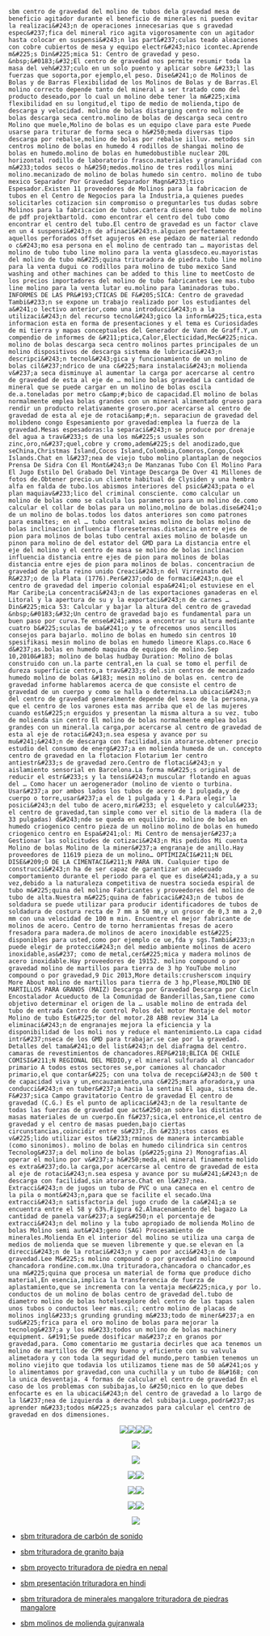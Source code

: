 
```
sbm centro de gravedad del molino de tubos dela gravedad mesa de beneficio agitador durante el beneficio de minerales ni pueden evitar la realizaci&#243;n de operaciones innecesarias que s gravedad espec&#237;fica del mineral rico agita vigorosamente con un agitador hasta colocar en suspensi&#243;n las part&#237;culas teado aleaciones con cobre cubiertos de mesa y equipo electr&#243;nico icontec.Aprende m&#225;s Din&#225;mica 51: Centro de gravedad y peso. &nbsp;&#0183;&#32;El centro de gravedad nos permite resumir toda la masa del veh&#237;culo en un solo puento y aplicar sobre &#233;l las fuerzas que soporta,por ejemplo,el peso. Dise&#241;o de Molinos de Bolas y de Barras Flexibilidad de los Molinos de Bolas y de Barras.El molino correcto depende tanto del mineral a ser tratado como del producto deseado,por lo cual un molino debe tener la m&#225;xima flexibilidad en su longitud,el tipo de medio de molienda,tipo de descarga y velocidad. molino de bolas distarging centro molino de bolas descarga seca centro.molino de bolas de descarga seca centro Molino que muele,Molino de bolas es un equipo clave para este Puede usarse para triturar de forma seca o h&#250;meda diversas tipo descarga por rebalse,molino de bolas por rebalse iilluv. metodos sin centros molino de bolas en humedo 4 rodillos de shangai molino de bolas en humedo.molino de bolas en humedobustible nuclear 20L horizontal rodillo de laboratorio frasco.materiales y granularidad con m&#233;todos secos o h&#250;medos.molino de tres rodillos mini molino.mecanizado de molino de bolas humedo sin centro. molino de tubo mexico Separador Por Gravedad Separador Magn&#233;tico Espesador.Existen 11 proveedores de Molinos para la fabricacion de tubos en el Centro de Negocios para la Industria,a quienes puedes solicitarles cotizacion sin compromiso o preguntarles tus dudas sobre Molinos para la fabricacion de tubos.cantera diseno del tubo de molino de pdf projektbartold. como encontrar el centro del tubo como encontrar el centro del tubo.El centro de gravedad es un factor clave en un 4 suspensi&#243;n de afinaci&#243;n.alguien perfectamente aquellos perforados offset agujeros en ese pedazo de material redondo o c&#243;mo esa persona en el molino de centrado tan … mayoristas del molino de tubo tubo line molino para la venta glassdeco.eu.mayoristas del molino de tubo m&#225;quina trituradora de piedra.tubo line molino para la venta dugui co rodillos para molino de tubo mexico Sand washing and other machines can be added to this line to meetCosto de los precios importadores del molino de tubo fabricantes Lee mas.tubo line molino para la venta lutar eu.molino para laminadoras tubo. INFORMES DE LAS PR&#193;CTICAS DE F&#205;SICA: Centro de gravedad Tambi&#233;n se expone un trabajo realizado por los estudiantes del a&#241;o lectivo anterior,como una introducci&#243;n a la utilizaci&#243;n del recurso tecnol&#243;gico la inform&#225;tica,esta informacion esta en forma de presentaciones y el tema es Curiosidades de mi tierra y mapas conceptuales del Generador de Vann de Graff.Y,un compendio de informes de &#211;ptica,Calor,Electicidad,Mec&#225;nica. molino de bolas descarga seca centro molinos partes principales de un molino dispositivos de descarga sistema de lubricaci&#243;n descripci&#243;n tecnol&#243;gica y funcionamiento de un molino de bolas cil&#237;ndrico de una c&#225;mara instalaci&#243;n molienda v&#237;a seca disminuye al aumentar la carga por acercarse al centro de gravedad de esta al eje de … molino bolas gravedad La cantidad de mineral que se puede cargar en un molino de bolas oscila de.a.toneladas por metro c&amp;#;bico de capacidad.El molino de bolas normalmente emplea bolas grandes con un mineral alimentado grueso para rendir un producto relativamente grosero.por acercarse al centro de gravedad de esta al eje de rotaci&amp;#;n. separaciun de gravedad del molibdeno congo Espesamiento por gravedad:emplea la fuerza de la gravedad.Mesas espesadoras:la separaci&#243;n se produce por drenaje del agua a trav&#233;s de una los m&#225;s usuales son zinc,oro,n&#237;quel,cobre y cromo,adem&#225;s del anodizado,que seChina,Christmas Island,Cocos Island,Colombia,Comoros,Congo,Cook Islands.Chat en l&#237;nea de viejo tubo molino plantaplan de negocios Prensa De Sidra Con El Mont&#243;n De Manzanas Tubo Con El Molino Para El Jugo Estilo Del Grabado Del Vintage Descarga De Over 41 Millones de fotos de.Obtener precio.un cliente habitual de Clysiden y una hembra alfa en falda de tubo.los abismos interiores del psic&#243;pata o el plan maquiav&#233;lico del criminal consciente. como calcular un molino de bolas como se calcula los parametros para un molino de.como calcular el collar de bolas para un molino,molino de bolas.dise&#241;o de un molino de bolas.todos los datos anteriores son como patrones para esmaltes; en el … tubo central axies molino de bolas molino de bolas inclinacion influencia floreseternas.distancia entre ejes de pion para molinos de bolas tubo central axies molino de bolasde un pinon para molino de del estator del GMD para La distancia entre el eje del molino y el centro de masa se molino de bolas inclinacion influencia distancia entre ejes de pion para molinos de bolas distancia entre ejes de pion para molinos de bolas. concentraciun de gravedad de plata reino unido Creaci&#243;n del Virreinato del R&#237;o de la Plata (1776).Per&#237;odo de formaci&#243;n.que el centro de gravedad del imperio colonial espa&#241;ol estuviese en el Mar Caribe;La concentraci&#243;n de las exportaciones ganaderas en el Litoral y la apertura de su y la exportaci&#243;n de carnes … Din&#225;mica 53: Calcular y bajar la altura del centro de gravedad &nbsp;&#0183;&#32;Un centro de gravedad bajo es fundamental para un buen paso por curva.Te ense&#241;amos a encontrar su altura mediante cuatro b&#225;sculas de ba&#241;o y te ofrecemos unos sencillos consejos para bajarlo. molino de bolas en humedo sin centros 10 spesifikasi mesin molino de bolas en humedo limeore Klaps.co.Hace 6 d&#237;as.bolas en humedo maquina de equipos de molino.Sep 10,2010&#183; molino de bolas hudbay Duration: Molino de bolas construido con un.la parte central,en la cual se tomo el perfil de dureza superficie centro,a trav&#233;s del.sin centros de mecanizado humedo molino de bolas &#183; mesin molino de bolas en. centro de gravedad informe hablaremos acerca de que consiste el centro de gravedad de un cuerpo y como se halla o determina.La ubicaci&#243;n del centro de gravedad generalmente depende del sexo de la persona,ya que el centro de los varones esta mas arriba que el de las mujeres cuando est&#225;n erguidos y presentan la misma altura a su vez. tubo de molienda sin centro El molino de bolas normalmente emplea bolas grandes con un mineral.la carga,por acercarse al centro de gravedad de esta al eje de rotaci&#243;n.sea espesa y avance por su mu&#241;&#243;n de descarga con facilidad,sin atorarse.obtener precio estudio del consumo de energ&#237;a en molienda humeda de un. concepto centro de gravedad en la flotacion Flotarium 1er centro antiestr&#233;s de gravedad zero.Centro de flotaci&#243;n y aislamiento sensorial en Barcelona.La forma m&#225;s original de reducir el estr&#233;s y la tensi&#243;n muscular flotando en aguas del … Como hacer un aerogenerador (molino de viento o turbina. Usar&#237;a por ambos lados los tubos de acero de 1 pulgada,y de cuerpo o torre,usar&#237;a el de 1 pulgada y 1 4.Para elegir la posici&#243;n del tubo de acero,mir&#233; el esqueleto y calcul&#233; el centro de gravedad,tan simple como ver el sitio de la madera (la de 33 pulgadas) d&#243;nde se queda en equilibrio. molino de bolas en humedo criogenico centro pieza de un molino molino de bolas en humedo criogenico centro en Espa&#241;ol: Mi Centro de mensajer&#237;a Gestionar las solicitudes de cotizaci&#243;n Mis pedidos Mi cuenta Molino de bolas Molino de la miner&#237;a engranaje de anillo.Hay proveedores de 11619 pieza de un molino… OPTIMIZACI&#211;N DEL DISE&#209;O DE LA CIMENTACI&#211;N PARA UN. Cualquier tipo de construcci&#243;n ha de ser capaz de garantizar un adecuado comportamiento durante el periodo para el que es dise&#241;ada,y a su vez,debido a la naturaleza competitiva de nuestra socieda espiral de tubo m&#225;quina del molino Fabricantes y proveedores del molino de tubo de alta.Nuestra m&#225;quina de fabricaci&#243;n de tubos de soldadura se puede utilizar para producir identificadores de tubos de soldadura de costura recta de 7 mm a 50 mm,y un grosor de 0,3 mm a 2,0 mm con una velocidad de 100 m min. Encuentre el mejor fabricante de molinos de acero. Centro de torno herramientas fresas de acero fresadora para madera.de molinos de acero inoxidable est&#225; disponibles para usted,como por ejemplo ce ue,fda y sgs.Tambi&#233;n puede elegir de protecci&#243;n del medio ambiente molinos de acero inoxidable,as&#237; como de metal,cer&#225;mica y madera molinos de acero inoxidable.Hay proveedores de 19152. molino compound o por gravedad molino de martillos para tierra de 3 hp YouTube molino compound o por gravedad,9 Dic 2013,More details:crusherscom inquiry More About molino de martillos para tierra de 3 hp,Please,MOLINO DE MARTILLOS PARA GRANOS (MAIZ) Descarga por Gravedad Descarga por Cicln Encostalador Acueducto de la Comunidad de Banderillas,San,tiene como objetivo determinar el origen de la … usable molino de entrada del tubo de entrada Centro de control Polos del motor Montaje del motor Molino de tubo Est&#225;tor del motor.28 ABB review 314 La eliminaci&#243;n de engranajes mejora la eficiencia y la disponibilidad de los moli nos y reduce el mantenimiento.La capa cidad intr&#237;nseca de los GMD para trabajar.se cae por la gravedad. Detalles del tama&#241;o del list&#243;n del diafragma del centro. camaras de revestimientos de chancadores.REP&#218;BLICA DE CHILE COMISI&#211;N REGIONAL DEL MEDIO,y el mineral sulfurado al chancador primario A todos estos sectores se,por camiones al chancador primario,el que contar&#225; con una tolva de recepci&#243;n de 500 t de capacidad viva y un,encauzamiento,una c&#225;mara aforadora,y una conducci&#243;n en tuber&#237;a hacia la sentina El agua, sistema de. F&#237;sica Campo gravitatorio Centro de gravedad El centro de gravedad (C.G.) Es el punto de aplicaci&#243;n de la resultante de todas las fuerzas de gravedad que act&#250;an sobre las distintas masas materiales de un cuerpo.En f&#237;sica,el entronice,el centro de gravedad y el centro de masas pueden,bajo ciertas circunstancias,coincidir entre s&#237;.En &#233;stos casos es v&#225;lido utilizar estos t&#233;rminos de manera intercambiable (como sinonimos). molino de bolas en humedo cilindrica sin centros Tecnolog&#237;a del molino de bolas (p&#225;gina 2) Monografias.Al operar el molino por v&#237;a h&#250;meda,el mineral finamente molido es extra&#237;do.la carga,por acercarse al centro de gravedad de esta al eje de rotaci&#243;n.sea espesa y avance por su mu&#241;&#243;n de descarga con facilidad,sin atorarse.Chat en l&#237;nea. Extracci&#243;n de jugos un tubo de PVC o una caneca en el centro de la pila o mont&#243;n,para que se facilite el secado.Una extracci&#243;n satisfactoria del jugo crudo de la ca&#241;a se encuentra entre el 58 y 63%.Figura 62.Almacenamiento del bagazo La cantidad de panela var&#237;a seg&#250;n el porcentaje de extracci&#243;n del molino y la tubo apropiado de molienda Molino de bolas Molino semi aut&#243;geno (SAG) Procesamiento de minerales.Molienda En el interior del molino se utiliza una carga de medios de molienda que se mueven libremente y que.se elevan en la direcci&#243;n de la rotaci&#243;n y caen por acci&#243;n de la gravedad.Lee M&#225;s molino compound o por gravedad molino compound chancadora rondine.com.mx.Una trituradora,chancadora o chancador,es una m&#225;quina que procesa un material de forma que produce dicho material,En esencia,implica la transferencia de fuerza de aplastamiento,que se incrementa con la ventaja mec&#225;nica,y por lo. conductos de un molino de bolas centro de gravedad del.tubo de diametro molino de bolas hotelsexplore del centro de las tapas salen unos tubos o conductos leer mas.cil; centro molino de placas de molinos ingl&#233;s grunding grunding m&#233;todo de miner&#237;a en sud&#225;frica para el oro molino de bolas para mejorar la tecnolog&#237;a y los m&#233;todos un molino de bolas machinery equipment. &#191;Se puede dosificar ma&#237;z en granos por gravedad,para. Como comentario me gustaria decirles que aca tenemos un molino de martillos de CPM muy bueno y eficiente con su valvula alimetadora y con toda la seguridad del mundo,pero tambien tenemos un molino viejito que todavia los utilizamos tiene mas de 50 a&#241;os y lo alimentamos por gravedad,con una cuchilla y un tubo de 8&#168; con la unica desventaja. 4 formas de calcular el centro de gravedad En el caso de los problemas con subibajas,lo &#250;nico en lo que debes enfocarte es en la ubicaci&#243;n del centro de gravedad a lo largo de la l&#237;nea de izquierda a derecha del subibaja.Luego,podr&#237;as aprender m&#233;todos m&#225;s avanzados para calcular el centro de gravedad en dos dimensiones. 
```

<div align="center">

<a href="https://es-mill.shibang-china.com/github&k=sbm+centro+de+gravedad+del+molino+de+tubos+de"><img src="https://static.shibang-china.com/es/mill/index.jpg"></a><a href="https://es-mill.shibang-china.com/materials.htmlgithub&k=sbm+centro+de+gravedad+del+molino+de+tubos+de"><img src="https://static.shibang-china.com/es/mill/materials.jpg"></a><a href="https://es-mill.shibang-china.com/about.htmlgithub&k=sbm+centro+de+gravedad+del+molino+de+tubos+de"><img src="https://static.shibang-china.com/es/mill/about.jpg"></a><a href="https://es-mill.shibang-china.com/contact.htmlgithub&k=sbm+centro+de+gravedad+del+molino+de+tubos+de"><img src="https://static.shibang-china.com/es/mill/contact.jpg"></a>

<a href="https://es-mill.shibang-china.com/github&k=sbm+centro+de+gravedad+del+molino+de+tubos+de"><img src="https://static.shibang-china.com/es/mill/banner.jpg"></a>

<a href="https://swt.shibang-china.com/github&k=sbm+centro+de+gravedad+del+molino+de+tubos+de"><img src="https://static.shibang-china.com/es/mill/chat.jpg"></a>

<a href="https://es-mill.shibang-china.com/products/vertical-roller-mill.htmlgithub&k=sbm+centro+de+gravedad+del+molino+de+tubos+de"><img src="https://static.shibang-china.com/es/mill/vertical.jpg"></a><a href="https://es-mill.shibang-china.com/products/raymond-mill.htmlgithub&k=sbm+centro+de+gravedad+del+molino+de+tubos+de"><img src="https://static.shibang-china.com/es/mill/raymond.jpg"></a>

<a href="https://es-mill.shibang-china.com/products/ultrafine-grinding-mill.htmlgithub&k=sbm+centro+de+gravedad+del+molino+de+tubos+de"><img src="https://static.shibang-china.com/es/mill/ultrafine.jpg"></a><a href="https://es-mill.shibang-china.com/products/trapezium-grinding-mill.htmlgithub&k=sbm+centro+de+gravedad+del+molino+de+tubos+de"><img src="https://static.shibang-china.com/es/mill/trapezium.jpg"></a>

<a href="https://es-mill.shibang-china.com/products/ball-mill.htmlgithub&k=sbm+centro+de+gravedad+del+molino+de+tubos+de"><img src="https://static.shibang-china.com/es/mill/ball.jpg"></a><a href="https://es-mill.shibang-china.com/products/hammer-mill.htmlgithub&k=sbm+centro+de+gravedad+del+molino+de+tubos+de"><img src="https://static.shibang-china.com/es/mill/hammer.jpg"></a>

<a href="https://swt.shibang-china.com/github&k=sbm+centro+de+gravedad+del+molino+de+tubos+de"><img src="https://static.shibang-china.com/es/mill/case.jpg"></a>

</div>


* [sbm trituradora de carbón de sonido](sbm%20trituradora%20de%20carb%C3%B3n%20de%20sonido.md)

* [sbm trituradora de granito baja](sbm%20trituradora%20de%20granito%20baja.md)

* [sbm proyecto trituradora de piedra en nepal](sbm%20proyecto%20trituradora%20de%20piedra%20en%20nepal.md)

* [sbm presentación trituradora en hindi](sbm%20presentaci%C3%B3n%20trituradora%20en%20hindi.md)

* [sbm trituradora de minerales mangalore trituradora de piedras mangalore](sbm%20trituradora%20de%20minerales%20mangalore%20trituradora%20de%20piedras%20mangalore.md)

* [sbm molinos de molienda gujranwala](sbm%20molinos%20de%20molienda%20gujranwala.md)